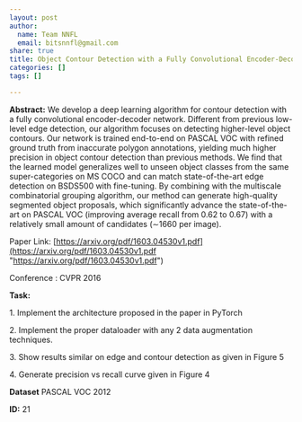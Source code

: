 ```yaml
---
layout: post
author:
  name: Team NNFL
  email: bitsnnfl@gmail.com
share: true
title: Object Contour Detection with a Fully Convolutional Encoder-Decoder Network
categories: []
tags: []

---
```

**Abstract:** We develop a deep learning algorithm for contour detection with a fully convolutional encoder-decoder network. Different from previous low-level edge detection, our algorithm focuses on detecting higher-level object contours. Our network is trained end-to-end on PASCAL VOC with refined ground truth from inaccurate polygon annotations, yielding much higher precision in object contour detection than previous methods. We find that the learned model generalizes well to unseen object classes from the same super-categories on MS COCO and can match state-of-the-art edge detection on BSDS500 with fine-tuning. By combining with the multiscale combinatorial grouping algorithm, our method can generate high-quality segmented object proposals, which significantly advance the state-of-the-art on PASCAL VOC (improving average recall from 0.62 to 0.67) with a relatively small amount of candidates (∼1660 per image).

Paper Link: [https://arxiv.org/pdf/1603.04530v1.pdf](https://arxiv.org/pdf/1603.04530v1.pdf "https://arxiv.org/pdf/1603.04530v1.pdf")

Conference : CVPR 2016

**Task:**

1\. Implement the architecture proposed in the paper in PyTorch

2\. Implement the proper dataloader with any 2 data augmentation techniques.

3\. Show results similar on edge and contour detection as given in Figure 5

4\. Generate precision vs recall curve  given in Figure 4

 
**Dataset** PASCAL VOC 2012

**ID:** 21